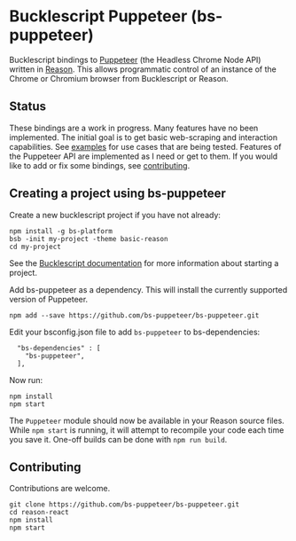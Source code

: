 # Bucklescript Puppeteer (bs-puppeteer)

Bucklescript bindings to
[Puppeteer](https://github.com/GoogleChrome/puppeteer)
(the Headless Chrome Node API)
written in [Reason](https://reasonml.github.io).
This allows programmatic control of an instance of the Chrome or Chromium browser
from Bucklescript or Reason.

## Status

These bindings are a work in progress.
Many features have no been implemented.
The initial goal is to get basic web-scraping and interaction capabilities.
See [examples](https://github.com/bs-puppeteer/bs-puppeteer/tree/master/examples)
for use cases that are being tested.
Features of the Puppeteer API are implemented as I need or get to them.
If you would like to add or fix some bindings, see [contributing](#contributing).

## Creating a project using bs-puppeteer

Create a new bucklescript project if you have not already:
```
npm install -g bs-platform
bsb -init my-project -theme basic-reason
cd my-project
```
See the
[Bucklescript documentation](https://bucklescript.github.io/docs/en/installation.html)
for more information about starting a project.

Add bs-puppeteer as a dependency.
This will install the currently supported version of Puppeteer.
```
npm add --save https://github.com/bs-puppeteer/bs-puppeteer.git
```

Edit your bsconfig.json file to add `bs-puppeteer` to bs-dependencies:
```
  "bs-dependencies" : [
    "bs-puppeteer",
  ],
```

Now run:
```
npm install
npm start
```
The `Puppeteer` module should now be available in your Reason source files.
While `npm start` is running, it will attempt to recompile your code each time you save it.
One-off builds can be done with `npm run build`.

## Contributing

Contributions are welcome.
```
git clone https://github.com/bs-puppeteer/bs-puppeteer.git
cd reason-react
npm install
npm start
```
